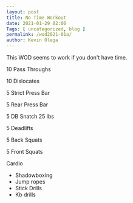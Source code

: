 ```yaml
--- 
layout: post 
title: No Time Workout
date: 2021-01-29 02:00
Tags: [ uncategorized, blog ]
permalink: /wod2021-01a/ 
author: Kevin Olega 
--- 
```

This WOD seems to work if you don't have time.

10 Pass Throughs

10 Dislocates

5 Strict Press Bar

5 Rear Press Bar

5 DB Snatch 25 lbs

5 Deadlifts

5 Back Squats

5 Front Squats

Cardio

- Shadowboxing
- Jump ropes
- Stick Drills
- Kb drills